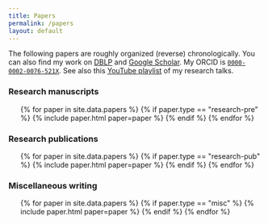 ```yaml
---
title: Papers
permalink: /papers
layout: default
---
```


The following papers are roughly organized (reverse) chronologically. You can also find my work on
[DBLP](https://dblp.org/pid/284/0977) and [Google Scholar](https://scholar.google.com/citations?hl=en&user=sJB6rcgAAAAJ). My ORCID is [``0000-0002-0076-521X``](https://orcid.org/0000-0002-0076-521X). See also this [YouTube playlist](https://youtube.com/playlist?list=PLUhFhv9En0UGP13PyAsYwNmq0_xfgZaUX) of my research talks.

### Research manuscripts

<ul class="paper-list">
{% for paper in site.data.papers %}
{% if paper.type == "research-pre" %}
{% include paper.html paper=paper %}
{% endif %}
{% endfor %}
</ul>

### Research publications

<ul class="paper-list">
{% for paper in site.data.papers %}
{% if paper.type == "research-pub" %}
{% include paper.html paper=paper %}
{% endif %}
{% endfor %}
</ul>

### Miscellaneous writing

<ul class="paper-list">
{% for paper in site.data.papers %}
{% if paper.type == "misc" %}
{% include paper.html paper=paper %}
{% endif %}
{% endfor %}
</ul>